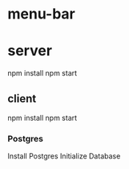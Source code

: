 # menu-bar

# server
npm install
npm start

## client
npm install
npm start

### Postgres
Install Postgres
Initialize Database


